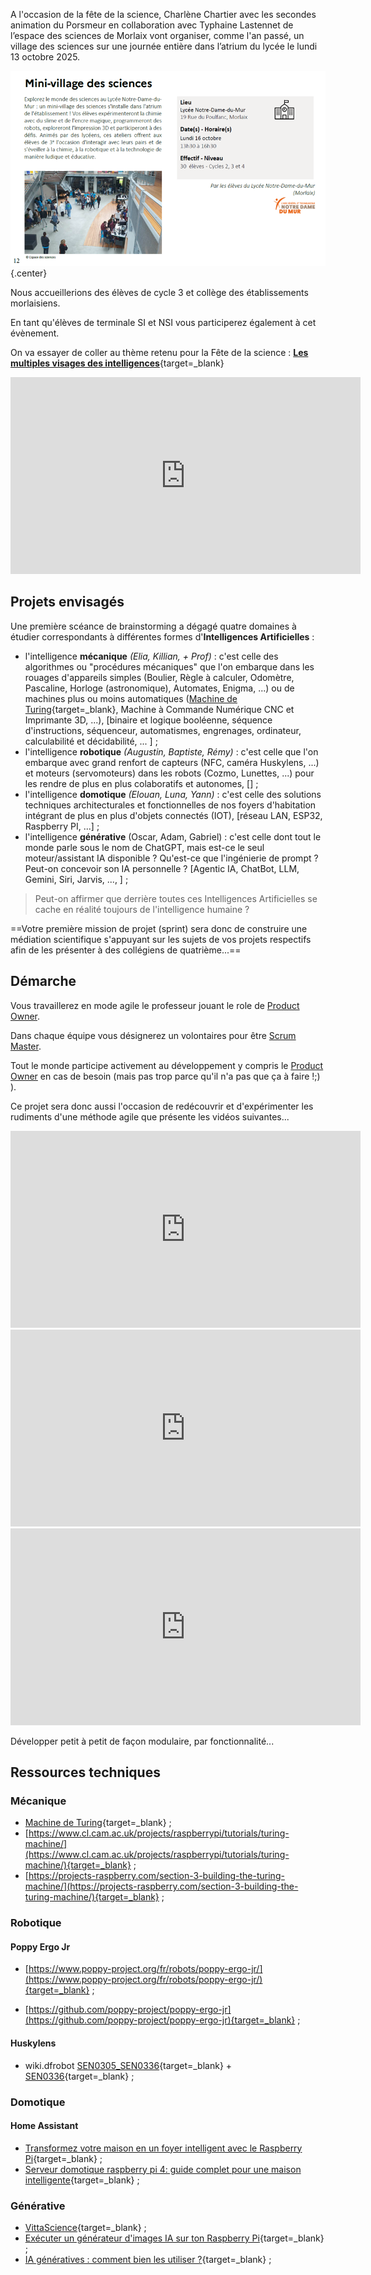 
A l'occasion de la fête de la science, Charlène Chartier avec les secondes animation du Porsmeur en collaboration avec Typhaine Lastennet de l’espace des sciences de Morlaix vont organiser, comme l'an passé, un village des sciences sur une journée entière dans l’atrium du lycée le lundi 13 octobre 2025. 

![](../images/fds_2023.png){.center}

Nous accueillerions des élèves de cycle 3 et collège des établissements morlaisiens.

En tant qu'élèves de terminale SI et NSI vous participerez également à cet évènement.

On va essayer de coller au thème retenu pour la Fête de la science : [**Les multiples visages des intelligences**](https://www.fetedelascience.fr/decouvrez-les-multiples-visages-des-intelligences){target=_blank}

<center><iframe width="560" height="315" src="https://www.youtube.com/embed/3Bc6qb3FSb8?si=756_uGFl4FVjByKu" title="YouTube video player" frameborder="0" allow="accelerometer; autoplay; clipboard-write; encrypted-media; gyroscope; picture-in-picture; web-share" referrerpolicy="strict-origin-when-cross-origin" allowfullscreen></iframe></center>

## Projets envisagés

<!-- - ...
- ...
- ...
- ... -->

Une première scéance de brainstorming a dégagé quatre domaines à étudier correspondants à différentes formes d'**Intelligences Artificielles** :

- l'intelligence **mécanique** *(Elia, Killian, + Prof)* : c'est celle des algorithmes ou "procédures mécaniques" que l'on embarque dans les rouages d'appareils simples (Boulier, Règle à calculer, Odomètre, Pascaline, Horloge (astronomique), Automates, Enigma, ...) ou de machines plus ou moins automatiques ([Machine de Turing](https://interstices.info/comment-fonctionne-une-machine-de-turing/){target=_blank}, Machine à Commande Numérique CNC et Imprimante 3D, ...), [binaire et logique booléenne, séquence d'instructions, séquenceur, automatismes, engrenages, ordinateur, calculabilité et décidabilité, ... ] ;
- l'intelligence **robotique** *(Augustin, Baptiste, Rémy)* : c'est celle que l'on embarque avec grand renfort de capteurs (NFC, caméra Huskylens, ...) et moteurs (servomoteurs) dans les robots (Cozmo, Lunettes, ...) pour les rendre de plus en plus colaboratifs et autonomes, [] ;
- l'intelligence **domotique** *(Elouan, Luna, Yann)* : c'est celle des solutions techniques architecturales et fonctionnelles de nos foyers d'habitation intégrant de plus en plus d'objets connectés (IOT), [réseau LAN, ESP32, Raspberry PI, ...] ;
- l'intelligence **générative** (Oscar, Adam, Gabriel) : c'est celle dont tout le monde parle sous le nom de ChatGPT, mais est-ce le seul moteur/assistant IA disponible ? Qu'est-ce que l'ingénierie de prompt ? Peut-on concevoir son IA personnelle ? [Agentic IA, ChatBot, LLM, Gemini, Siri, Jarvis, ..., ] ;

> Peut-on affirmer que derrière toutes ces Intelligences Artificielles se cache en réalité toujours de l'intelligence humaine ?

==Votre première mission de projet (sprint) sera donc de construire une médiation scientifique s'appuyant sur les sujets de vos projets respectifs afin de les présenter à des collégiens de quatrième...==

## Démarche

Vous travaillerez en mode agile le professeur jouant le role de [Product Owner](https://www.orientation.com/metiers/product-owner).

Dans chaque équipe vous désignerez un volontaires pour être [Scrum Master](https://www.clementine.jobs/fiches-metiers/metiers-techniques-du-web/scrum-master/#:~:text=Le%20Scrum%20Master%20est%20avant,en%20suivant%20la%20m%C3%A9thode%20Scrum.).

Tout le monde participe activement au développement y compris le [Product Owner](https://www.orientation.com/metiers/product-owner) en cas de besoin (mais pas trop parce qu'il n'a pas que ça à faire !;) ).

Ce projet sera donc aussi l'occasion de redécouvrir et d'expérimenter les rudiments d'une méthode agile que présente les vidéos suivantes...

<center>
    <iframe width="560" height="315" src="https://www.youtube-nocookie.com/embed/VpdFpZ_w5x8?start=30" frameborder="0" allow="accelerometer; autoplay; clipboard-write; encrypted-media; gyroscope; picture-in-picture" allowfullscreen></iframe>
</center>

<center>
    <iframe width="560" height="315" src="https://www.youtube-nocookie.com/embed/-HV_MW5KgVk" frameborder="0" allow="accelerometer; autoplay; clipboard-write; encrypted-media; gyroscope; picture-in-picture" allowfullscreen></iframe>
</center>

<center>
    <iframe width="560" height="315" src="https://www.youtube-nocookie.com/embed/WNYcSxbJvsc" frameborder="0" allow="accelerometer; autoplay; clipboard-write; encrypted-media; gyroscope; picture-in-picture" allowfullscreen></iframe>
</center>

Développer petit à petit de façon modulaire, par fonctionnalité...




## Ressources techniques

### Mécanique

- [Machine de Turing](https://interstices.info/comment-fonctionne-une-machine-de-turing/){target=_blank} ;
- [https://www.cl.cam.ac.uk/projects/raspberrypi/tutorials/turing-machine/](https://www.cl.cam.ac.uk/projects/raspberrypi/tutorials/turing-machine/){target=_blank} ;
- [https://projects-raspberry.com/section-3-building-the-turing-machine/](https://projects-raspberry.com/section-3-building-the-turing-machine/){target=_blank} ;

### Robotique


#### Poppy Ergo Jr

- [https://www.poppy-project.org/fr/robots/poppy-ergo-jr/](https://www.poppy-project.org/fr/robots/poppy-ergo-jr/){target=_blank} ;

- [https://github.com/poppy-project/poppy-ergo-jr](https://github.com/poppy-project/poppy-ergo-jr){target=_blank} ;

#### Huskylens
- wiki.dfrobot [SEN0305_SEN0336](https://wiki.dfrobot.com/HUSKYLENS_V1.0_SKU_SEN0305_SEN0336){target=_blank} + [SEN0336](https://wiki.dfrobot.com/HUSKYLENS_PRO_SKU_SEN0336){target=_blank} ;

### Domotique

#### Home Assistant
- [Transformez votre maison en un foyer intelligent avec le Raspberry Pi](https://www.raspberrypi-france.fr/transformez-votre-maison-en-un-foyer-intelligent-avec-le-raspberry-pi/){target=_blank} ;
- [Serveur domotique raspberry pi 4: guide complet pour une maison intelligente](https://www.conseil-local-energie.com/serveur-domotique-raspberry-pi-4-guide-complet-pour-une-maison-intelligente/){target=_blank} ;

### Générative

- [VittaScience](https://fr.vittascience.com/ia/){target=_blank} ;
- [Exécuter un générateur d'images IA sur ton Raspberry Pi](https://projects.raspberrypi.org/fr-FR/projects/ai-images-on-pi){target=_blank} ;
- [IA génératives : comment bien les utiliser ?](https://www.info.gouv.fr/actualite/ia-generatives-comment-bien-les-utiliser){target=_blank} ;



<!-- 
- [diaporama de présentation](https://ericecmorlaix.github.io/adn-Tutoriel_lab_si/DOC/diaporama/){target=_blank}
- [Lego EV3 en MicroPython](https://ericecmorlaix.github.io/adn-Tutoriel_lab_si/IOT/Lego/EV3/){target=_blank} ;
- [ESP32 client/serveur en MicroPython](https://ericecmorlaix.github.io/adn-Tutoriel_lab_si/IOT/ESP/32/){target=_blank} ;
- [BBC micro:bit + Bluetooh avec HC05](https://ericecmorlaix.github.io/adn-Tutoriel_lab_si/IOT/BBC_microbit/UART/){target=_blank} ;
- [MIT App Inventor sans compte gmail avec l'iPad pour "Compagnon AI"](https://ericecmorlaix.github.io/adn-Tutoriel_lab_si/IHM/MIT_App_Inventor/){target=_blank} ;
- [ThingSpeak](https://ericecmorlaix.github.io/adn-Tutoriel_lab_si/IHM/ThingSpeak/){target=_blank} ;

### LEGO EV3

- [lego ev3 classroom](https://education.lego.com/fr-fr/lessons/ev3-tutorials){target=_blank}

- [pybricks ev3-micropython/](https://pybricks.github.io/ev3-micropython/){target=_blank}

- [Instructions de construction de différents modèles](https://education.lego.com/en-us/product-resources/mindstorms-ev3/downloads/building-instructions#building-core){target=_blank}


### Course en Cours

- [https://www.course-en-cours.com/fr/](https://www.course-en-cours.com/fr/){target=_blank}



### Futur bras 6 axes

- [Onshape - Cinématique bras 6 axes](https://www.youtube.com/playlist?list=PLzeGpFCqKToadNUiOH9iaOi9PymUhzb-M){target=_blank}
- [Le site du bras 6 axes](https://mkx-3d.github.io/bras-6-axes/){target=_blank} -->